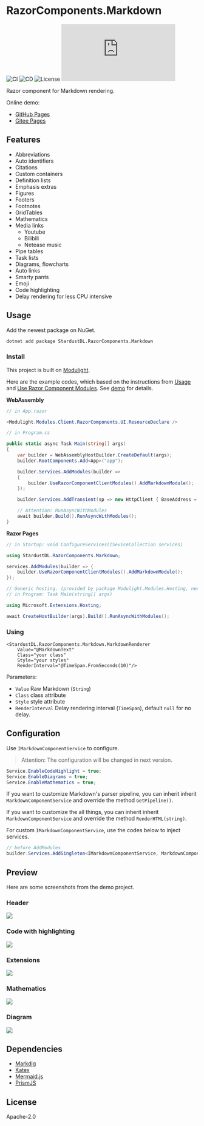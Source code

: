 # RazorComponents.Markdown

![CI](https://github.com/StardustDL/RazorComponents.Markdown/workflows/CI/badge.svg) ![CD](https://github.com/StardustDL/RazorComponents.Markdown/workflows/CD/badge.svg) ![License](https://img.shields.io/github/license/StardustDL/RazorComponents.Markdown.svg) [![downloads](https://img.shields.io/nuget/dt/StardustDL.RazorComponents.Markdown)](https://www.nuget.org/packages/StardustDL.RazorComponents.Markdown/)

Razor component for Markdown rendering.

Online demo:

- [GitHub Pages](https://acblog.github.io/posts/article)
- [Gitee Pages](https://acblog.gitee.io/posts/article)

## Features

- Abbreviations
- Auto identifiers
- Citations
- Custom containers
- Definition lists
- Emphasis extras
- Figures
- Footers
- Footnotes
- GridTables
- Mathematics
- Media links
  - Youtube
  - Bilibili
  - Netease music
- Pipe tables
- Task lists
- Diagrams, flowcharts
- Auto links
- Smarty pants
- Emoji
- Code highlighting
- Delay rendering for less CPU intensive

## Usage

Add the newest package on NuGet.

```sh
dotnet add package StardustDL.RazorComponents.Markdown
```

### Install

This project is built on [Modulight](https://github.com/StardustDL/modulight).

Here are the example codes, which based on the instructions from [Usage](https://github.com/StardustDL/modulight#usage) and [Use Razor Component Modules](https://github.com/StardustDL/modulight#use-razor-component-modules). See [demo](./demo/HostBase/Client) for details.

**WebAssembly**

```cs
// in App.razor

<Modulight.Modules.Client.RazorComponents.UI.ResourceDeclare />

// in Program.cs

public static async Task Main(string[] args) 
{ 
    var builder = WebAssemblyHostBuilder.CreateDefault(args); 
    builder.RootComponents.Add<App>("app");

    builder.Services.AddModules(builder => 
    { 
        builder.UseRazorComponentClientModules().AddMarkdownModule(); 
    }); 

    builder.Services.AddTransient(sp => new HttpClient { BaseAddress = new Uri(builder.HostEnvironment.BaseAddress) }); 

    // Attention: RunAsyncWithModules
    await builder.Build().RunAsyncWithModules(); 
} 
```

**Razor Pages**

```cs
// in Startup: void ConfigureServices(ISeviceCollection services)

using StardustDL.RazorComponents.Markdown;

services.AddModules(builder => {
    builder.UseRazorComponentClientModules().AddMarkdownModule();
});

// Generic hosting. (provided by package Modulight.Modules.Hosting, need to add this package)
// in Program: Task Main(string[] args)

using Microsoft.Extensions.Hosting;

await CreateHostBuilder(args).Build().RunAsyncWithModules();
```

### Using

```razor
<StardustDL.RazorComponents.Markdown.MarkdownRenderer
    Value="@MarkdownText"
    Class="your class"
    Style="your styles"
    RenderInterval="@TimeSpan.FromSeconds(10)"/>
```

Parameters:

- `Value` Raw Markdown (`String`)
- `Class` class attribute
- `Style` style attribute
- `RenderInterval` Delay rendering interval (`TimeSpan`), default `null` for no delay.

## Configuration

Use `IMarkdownComponentService` to configure.

> Attention: The configuration will be changed in next version.

```csharp
Service.EnableCodeHighlight = true;
Service.EnableDiagrams = true;
Service.EnableMathematics = true;
```

If you want to customize Markdown's parser pipeline, you can inherit inherit `MarkdownComponentService` and override the method `GetPipeline()`.

If you want to customize the all things, you can inherit inherit `MarkdownComponentService` and override the method `RenderHTML(string)`.

For custom `IMarkdownComponentService`, use the codes below to inject services.

```cs
// before AddModules
builder.Services.AddSingleton<IMarkdownComponentService, MarkdownComponentService>();
```

## Preview

Here are some screenshots from the demo project.

### Header

![](docs/images/demo1.png)

### Code with highlighting

![](docs/images/demo2.png)

### Extensions

![](docs/images/demo3.png)

### Mathematics

![](docs/images/demo4.png)

### Diagram

![](docs/images/demo5.png)

## Dependencies

- [Markdig](https://github.com/lunet-io/markdig)
- [Katex](https://github.com/KaTeX/KaTeX)
- [Mermaid.js](https://github.com/mermaid-js/mermaid)
- [PrismJS](https://github.com/PrismJS/prism)

## License

Apache-2.0
